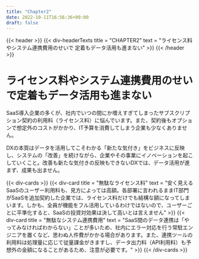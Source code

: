 ```yaml
---
title: "Chapter2"
date: 2022-10-11T16:56:36+09:00
draft: false
---
```


{{< header >}}
    {{< div-headerTexts
        title = "CHAPTER2"
        text = "ライセンス料やシステム連携費用のせいで 定着もデータ活用も進まない"
    >}}
{{< /header >}}
# ライセンス料やシステム連携費用のせいで定着もデータ活用も進まない

SaaS導入企業の多くが、社内でいつの間にか増えすぎてしまったサブスクリプション契約の利用料（ライセンス料）に悩んでいます。また、契約後もオプションで想定外のコストがかかり、IT予算を消費してしまう企業も少なくありません。  

DXの本質はデータを活用してこそわかる「新たな気付き」をビジネスに反映し、システムの「改善」を続けながら、企業やその事業にイノベーションを起こしていくこと。改善も新たな気付きの反映もできないDXでは、データ活用が進まず、成果も出ません。

{{< div-cards >}}
    {{< div-card
        title = "無駄なライセンス料"
        text = "安く見えるSaaSのユーザー利用料も、見方によっては高額。各部署に言われるままIT部門がSaaSを追加契約した企業では、ライセンス料だけでも結構な額になってしまいます。しかも、全員が機能をフル活用しているわけではないので、ユーザーごとに平準化すると、SaaSの投資対効果は決して高いとは言えません"
     >}}
    {{< div-card
        title = "無駄なシステム連携費用"
        text = "SaaS間のデータ連携は「やってみなければわからない」ことが多いため、社内にエラー対応を行う常駐エンジニアを置くなど、思わぬ人件費がかかる場合があります。また、連携ツールの利用料は処理量に応じて従量課金がきますし、データ出力料（API利用料）も予想外の金額になることがあるため、注意が必要です。"
     >}}
{{< /div-cards >}}
